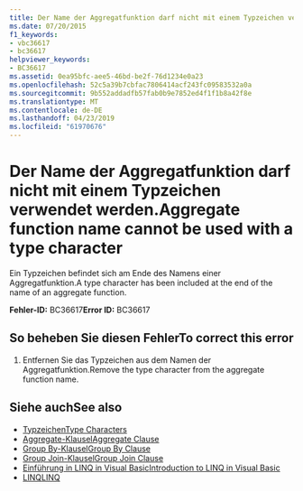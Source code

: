 ```yaml
---
title: Der Name der Aggregatfunktion darf nicht mit einem Typzeichen verwendet werden.
ms.date: 07/20/2015
f1_keywords:
- vbc36617
- bc36617
helpviewer_keywords:
- BC36617
ms.assetid: 0ea95bfc-aee5-46bd-be2f-76d1234e0a23
ms.openlocfilehash: 52c5a39b7cbfac7806414acf243fc09583532a0a
ms.sourcegitcommit: 9b552addadfb57fab0b9e7852ed4f1f1b8a42f8e
ms.translationtype: MT
ms.contentlocale: de-DE
ms.lasthandoff: 04/23/2019
ms.locfileid: "61970676"
---
```

# <a name="aggregate-function-name-cannot-be-used-with-a-type-character"></a><span data-ttu-id="cb0cd-102">Der Name der Aggregatfunktion darf nicht mit einem Typzeichen verwendet werden.</span><span class="sxs-lookup"><span data-stu-id="cb0cd-102">Aggregate function name cannot be used with a type character</span></span>
<span data-ttu-id="cb0cd-103">Ein Typzeichen befindet sich am Ende des Namens einer Aggregatfunktion.</span><span class="sxs-lookup"><span data-stu-id="cb0cd-103">A type character has been included at the end of the name of an aggregate function.</span></span>  
  
 <span data-ttu-id="cb0cd-104">**Fehler-ID:** BC36617</span><span class="sxs-lookup"><span data-stu-id="cb0cd-104">**Error ID:** BC36617</span></span>  
  
## <a name="to-correct-this-error"></a><span data-ttu-id="cb0cd-105">So beheben Sie diesen Fehler</span><span class="sxs-lookup"><span data-stu-id="cb0cd-105">To correct this error</span></span>  
  
1. <span data-ttu-id="cb0cd-106">Entfernen Sie das Typzeichen aus dem Namen der Aggregatfunktion.</span><span class="sxs-lookup"><span data-stu-id="cb0cd-106">Remove the type character from the aggregate function name.</span></span>  
  
## <a name="see-also"></a><span data-ttu-id="cb0cd-107">Siehe auch</span><span class="sxs-lookup"><span data-stu-id="cb0cd-107">See also</span></span>

- [<span data-ttu-id="cb0cd-108">Typzeichen</span><span class="sxs-lookup"><span data-stu-id="cb0cd-108">Type Characters</span></span>](../../visual-basic/programming-guide/language-features/data-types/type-characters.md)
- [<span data-ttu-id="cb0cd-109">Aggregate-Klausel</span><span class="sxs-lookup"><span data-stu-id="cb0cd-109">Aggregate Clause</span></span>](../../visual-basic/language-reference/queries/aggregate-clause.md)
- [<span data-ttu-id="cb0cd-110">Group By-Klausel</span><span class="sxs-lookup"><span data-stu-id="cb0cd-110">Group By Clause</span></span>](../../visual-basic/language-reference/queries/group-by-clause.md)
- [<span data-ttu-id="cb0cd-111">Group Join-Klausel</span><span class="sxs-lookup"><span data-stu-id="cb0cd-111">Group Join Clause</span></span>](../../visual-basic/language-reference/queries/group-join-clause.md)
- [<span data-ttu-id="cb0cd-112">Einführung in LINQ in Visual Basic</span><span class="sxs-lookup"><span data-stu-id="cb0cd-112">Introduction to LINQ in Visual Basic</span></span>](../../visual-basic/programming-guide/language-features/linq/introduction-to-linq.md)
- [<span data-ttu-id="cb0cd-113">LINQ</span><span class="sxs-lookup"><span data-stu-id="cb0cd-113">LINQ</span></span>](../../visual-basic/programming-guide/language-features/linq/index.md)
